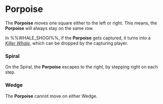 # Porpoise

The **Porpoise** moves one square either to the left or right.
This means, the **Porpoise** will always stay on the same row.

In %%WHALE_SHOGI%%, if the **Porpoise** gets captured, it turns
into a [*Killer Whale*](dragon_king.html?piece=killer_whale),
which can be dropped by the capturing player.

### Spiral

On the Spiral, the **Porpoise** escapes to the right, by stepping
right on each step.

### Wedge

The **Porpoise** cannot move on either Wedge.
